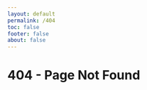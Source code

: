```yaml
---
layout: default
permalink: /404
toc: false
footer: false
about: false
---
```


# 404 - Page Not Found

